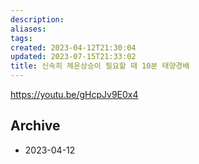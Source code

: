 ```yaml
---
description:
aliases: 
tags: 
created: 2023-04-12T21:30:04
updated: 2023-07-15T21:33:02
title: 신속히 체온상승이 필요할 때 10분 태양경배
---
```

https://youtu.be/gHcpJv9E0x4

Archive
---
- 2023-04-12
